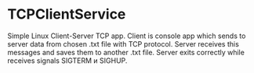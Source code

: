 # TCPClientService
Simple Linux Client-Server TCP app.
Client is console app which sends to server data from chosen .txt file with TCP protocol.
Server receives this messages and saves them to another .txt file. Server exits correctly while receives signals SIGTERM и SIGHUP.
